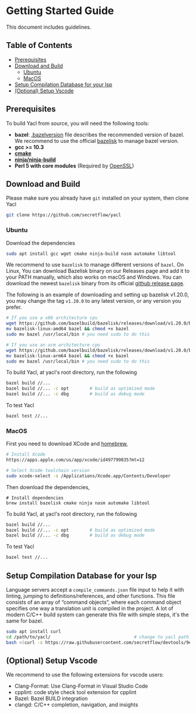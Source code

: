 # Getting Started Guide

This document includes guidelines.

## Table of Contents

- [Prerequisites]((#prerequisites))
- [Download and Build](#download-and-build)
  - [Ubuntu](#ubuntu)
  - [MacOS](#macos)
- [Setup Compilation Database for your lsp](#setup-compilation-database-for-your-lsp)
- [(Optional) Setup Vscode](#optional-setup-vscode)

## Prerequisites

To build Yacl from source, you will need the following tools:

- **bazel**: [.bazelversion](.bazelversion) file describes the recommended version of bazel. We recommend to use the official [bazelisk](https://github.com/bazelbuild/bazelisk?tab=readme-ov-file#installation) to manage bazel version.
- **gcc >= 10.3**
- **[cmake](https://cmake.org/getting-started/)**
- **[ninja/ninja-build](https://ninja-build.org/)**
- **Perl 5 with core modules** (Required by [OpenSSL](https://github.com/openssl/openssl/blob/master/INSTALL.md#prerequisites))

## Download and Build

Please make sure you already have `git` installed on your system, then clone Yacl

```sh
git clone https://github.com/secretflow/yacl
```

### Ubuntu

Download the dependencies

```sh
sudo apt install gcc wget cmake ninja-build nasm automake libtool
```

We recommend to use `bazelisk` to manage different versions of `bazel`. On Linux, You can download Bazelisk binary on our Releases page and add it to your PATH manually, which also works on macOS and Windows. You can download the newest `bazelisk` binary from its official [github release page](https://github.com/bazelbuild/bazelisk/releases).

The following is an example of downloading and setting up bazelisk v1.20.0, you may change the tag `v1.20.0` to any latest version, or any version you prefer.

```sh
# If you use a x86 architecture cpu
wget https://github.com/bazelbuild/bazelisk/releases/download/v1.20.0/bazelisk-linux-amd64
mv bazelisk-linux-amd64 bazel && chmod +x bazel
sudo mv bazel /usr/local/bin # you need sudo to do this

# If you use an arm architecture cpu
wget https://github.com/bazelbuild/bazelisk/releases/download/v1.20.0/bazelisk-linux-arm64
mv bazelisk-linux-arm64 bazel && chmod +x bazel
sudo mv bazel /usr/local/bin # you need sudo to do this
```

To build Yacl, at yacl's root directory, run the following

```sh
bazel build //...
bazel build //... -c opt        # build as optimized mode
bazel build //... -c dbg        # build as debug mode
```

To test Yacl

```sh
bazel test //...
```

### MacOS

First you need to download XCode and [homebrew](https://brew.sh/),

```sh
# Install Xcode
https://apps.apple.com/us/app/xcode/id497799835?mt=12

# Select Xcode toolchain version
sudo xcode-select -s /Applications/Xcode.app/Contents/Developer
```

Then download the dependencies,

```
# Install dependencies
brew install bazelisk cmake ninja nasm automake libtool
```

To build Yacl, at yacl's root directory, run the following

```sh
bazel build //...
bazel build //... -c opt        # build as optimized mode
bazel build //... -c dbg        # build as debug mode
```

To test Yacl

```sh
bazel test //...
```

## Setup Compilation Database for your lsp

Language servers accept a `compile_commands.json` file input to help it with linting, jumping to definitions/references, and other functions. This file consists of an array of “command objects”, where each command object specifies one way a translation unit is compiled in the project. A lot of modern C/C++ build system can generate this file with simple steps, it's the same for bazel.

```sh
sudo apt install curl
cd /path/to/yacl/                                # change to yacl path
bash <(curl -s https://raw.githubusercontent.com/secretflow/devtools/9efb0bc93068a122864fdb661946695badacbe24/refresh_compile_commands.sh)
```

## (Optional) Setup Vscode

We recommend to use the following extensions for vscode users:
- Clang-Format: Use Clang-Format in Visual Studio Code
- cpplint: code style check tool extension for cpplint
- Bazel: Bazel BUILD integration
- clangd: C/C++ completion, navigation, and insights
